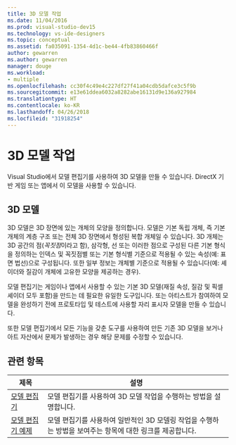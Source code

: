 ```yaml
---
title: 3D 모델 작업
ms.date: 11/04/2016
ms.prod: visual-studio-dev15
ms.technology: vs-ide-designers
ms.topic: conceptual
ms.assetid: fa035091-1354-4d1c-be44-4fb83860466f
author: gewarren
ms.author: gewarren
manager: douge
ms.workload:
- multiple
ms.openlocfilehash: cc30f4c49e4c227df27f41a04cdb5dafce3c5f9b
ms.sourcegitcommit: e13e61ddea6032a8282abe16131d9e136a927984
ms.translationtype: HT
ms.contentlocale: ko-KR
ms.lasthandoff: 04/26/2018
ms.locfileid: "31918254"
---
```

# <a name="work-with-3d-models"></a>3D 모델 작업

Visual Studio에서 모델 편집기를 사용하여 3D 모델을 만들 수 있습니다. DirectX 기반 게임 또는 앱에서 이 모델을 사용할 수 있습니다.

## <a name="3d-models"></a>3D 모델

3D 모델은 3D 장면에 있는 개체의 모양을 정의합니다. 모델은 기본 독립 개체, 즉 기본 개체의 계층 구조 또는 전체 3D 장면에서 형성된 복합 개체일 수 있습니다. 3D 개체는 3D 공간의 점(*꼭짓점*이라고 함), 삼각형, 선 또는 이러한 점으로 구성된 다른 기본 형식을 정의하는 인덱스 및 꼭짓점별 또는 기본 형식별 기준으로 적용될 수 있는 속성(예: 표면 법선)으로 구성됩니다. 또한 일부 정보는 개체별 기준으로 적용될 수 있습니다(예: 셰이더와 질감이 개체에 고유한 모양을 제공하는 경우).

모델 편집기는 게임이나 앱에서 사용할 수 있는 기본 3D 모델(재질 속성, 질감 및 픽셀 셰이더 모두 포함)을 만드는 데 필요한 유일한 도구입니다. 또는 아티스트가 참여하여 모델을 완성하기 전에 프로토타입 및 테스트에 사용할 자리 표시자 모델을 만들 수 있습니다.

또한 모델 편집기에서 모든 기능을 갖춘 도구를 사용하여 만든 기존 3D 모델을 보거나 아트 자산에서 문제가 발생하는 경우 해당 문제를 수정할 수 있습니다.

## <a name="related-topics"></a>관련 항목

|제목|설명|
|-----------|-----------------|
|[모델 편집기](../designers/model-editor.md)|모델 편집기를 사용하여 3D 모델 작업을 수행하는 방법을 설명합니다.|
|[모델 편집기 예제](../designers/model-editor-examples.md)|모델 편집기를 사용하여 일반적인 3D 모델링 작업을 수행하는 방법을 보여주는 항목에 대한 링크를 제공합니다.|